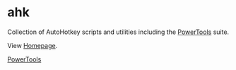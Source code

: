 # ahk
Collection of AutoHotkey scripts and utilities including the [PowerTools](https://tdalon.github.io/ahk/PowerTools.html) suite.

View [Homepage](https://tdalon.github.io/ahk/).

[PowerTools](https://tdalon.github.io/ahk/PowerTools.html)
